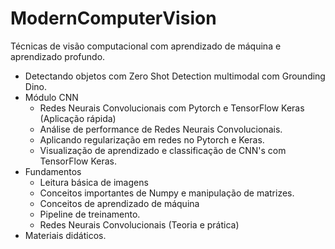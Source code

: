 # ModernComputerVision
Técnicas de visão computacional com aprendizado de máquina e aprendizado profundo.


- Detectando objetos com Zero Shot Detection multimodal com Grounding Dino.
- Módulo CNN
    - Redes Neurais Convolucionais com Pytorch e TensorFlow Keras (Aplicação rápida)
    - Análise de performance de Redes Neurais Convolucionais.
    - Aplicando regularização em redes no Pytorch e Keras.
    - Visualização de aprendizado e classificação de CNN's com TensorFlow Keras.
- Fundamentos
    - Leitura básica de imagens
    - Conceitos importantes de Numpy e manipulação de matrizes.
    - Conceitos de aprendizado de máquina
    - Pipeline de treinamento.
    - Redes Neurais Convolucionais (Teoria e prática)
- Materiais didáticos.